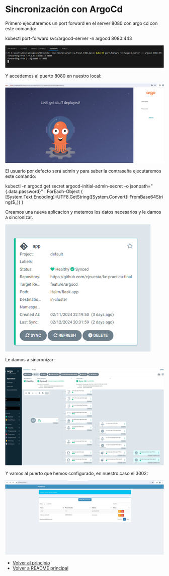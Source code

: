 <a name="top"></a>
# Sincronización con ArgoCd

Primero ejecutaremos un port forward en el server 8080 con argo cd con este comando:

kubectl port-forward svc/argocd-server -n argocd 8080:443

![alt text](image-1.png)

Y accedemos al puerto 8080 en nuestro local:

![alt text](image-2.png)

El usuario por defecto será admin y para saber la contraseña ejecutaremos este comando:

kubectl -n argocd get secret argocd-initial-admin-secret -o jsonpath="{.data.password}" | ForEach-Object { [System.Text.Encoding]::UTF8.GetString([System.Convert]::FromBase64String($_)) }

Creamos una nueva aplicacion y metemos los datos necesarios y le damos a sincronizar.

![alt text](image-3.png)

Le damos a sincronizar:

![alt text](image-4.png)

Y vamos al puerto que hemos configurado, en nuestro caso el 3002:

![alt text](image-5.png)

- [Volver al principio](#top)
- [Volver a README principal](../README.md)
